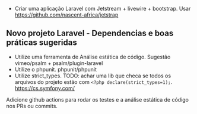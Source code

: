 - Criar uma aplicação Laravel com Jetstream + livewire + bootstrap. Usar https://github.com/nascent-africa/jetstrap

## Novo projeto Laravel - Dependencias e boas práticas sugeridas
* Utilize uma ferramenta de Análise estática de código. Sugestão vimeo/psalm + psalm/plugin-laravel
* Utilize o phpunit. phpunit/phpunit 
* Utilize strict_types. TODO: achar uma lib que checa se todos os arquivos do projeto estão com `<?php declare(strict_types=1);`. https://cs.symfony.com/

Adicione github actions para rodar os testes e a análise estática de código nos PRs ou commits.
